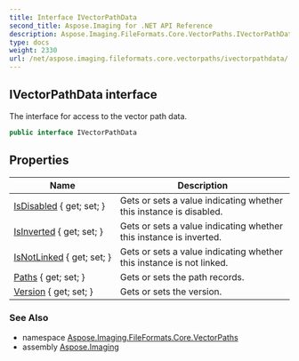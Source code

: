 ```yaml
---
title: Interface IVectorPathData
second_title: Aspose.Imaging for .NET API Reference
description: Aspose.Imaging.FileFormats.Core.VectorPaths.IVectorPathData interface. The interface for access to the vector path data
type: docs
weight: 2330
url: /net/aspose.imaging.fileformats.core.vectorpaths/ivectorpathdata/
---
```

## IVectorPathData interface

The interface for access to the vector path data.

```csharp
public interface IVectorPathData
```

## Properties

| Name | Description |
| --- | --- |
| [IsDisabled](../../aspose.imaging.fileformats.core.vectorpaths/ivectorpathdata/isdisabled/) { get; set; } | Gets or sets a value indicating whether this instance is disabled. |
| [IsInverted](../../aspose.imaging.fileformats.core.vectorpaths/ivectorpathdata/isinverted/) { get; set; } | Gets or sets a value indicating whether this instance is inverted. |
| [IsNotLinked](../../aspose.imaging.fileformats.core.vectorpaths/ivectorpathdata/isnotlinked/) { get; set; } | Gets or sets a value indicating whether this instance is not linked. |
| [Paths](../../aspose.imaging.fileformats.core.vectorpaths/ivectorpathdata/paths/) { get; set; } | Gets or sets the path records. |
| [Version](../../aspose.imaging.fileformats.core.vectorpaths/ivectorpathdata/version/) { get; set; } | Gets or sets the version. |

### See Also

* namespace [Aspose.Imaging.FileFormats.Core.VectorPaths](../../aspose.imaging.fileformats.core.vectorpaths/)
* assembly [Aspose.Imaging](../../)


